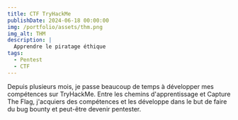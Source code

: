 ```yaml
---
title: CTF TryHackMe
publishDate: 2024-06-18 00:00:00
img: /portfolio/assets/thm.png
img_alt: THM
description: |
  Apprendre le piratage éthique
tags:
  - Pentest
  - CTF
---
```


Depuis plusieurs mois, je passe beaucoup de temps à développer mes compétences sur TryHackMe.
Entre les chemins d'apprentissage et Capture The Flag, j'acquiers des compétences et les développe
dans le but de faire du bug bounty et peut-être devenir pentester.

 <script src="https://tryhackme.com/badge/2813371"></script>